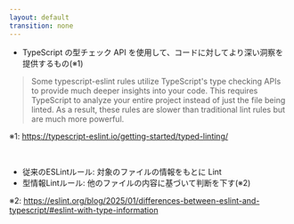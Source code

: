 ```yaml
---
layout: default
transition: none
---
```


<style scoped>
.slidev-vclick-hidden {
  display: none;
}
</style>

<section-title title="型情報 Lint ルールとは" />

<div class="_bullet">

- TypeScript の型チェック API を使用して、コードに対して<span v-mark.circle="{at: 3, color: 'red'}">より深い洞察</span>を提供するもの(※1)

</div>

> Some typescript-eslint rules utilize TypeScript's type checking APIs to provide much deeper insights into your code. This requires TypeScript to analyze your entire project instead of just the file being linted. As a result, these rules are slower than traditional lint rules but are much more powerful.

<div class="text-sm">

※1: https://typescript-eslint.io/getting-started/typed-linting/

</div>

<br />

<div class="_bullet">

<v-clicks>

- 従来のESLintルール: 対象のファイルの情報をもとに Lint
- 型情報Lintルール: 他のファイルの内容に基づいて判断を下す(※2)

</v-clicks>

</div>

<div class="text-sm mt-1" v-click="2">

※2: https://eslint.org/blog/2025/01/differences-between-eslint-and-typescript/#eslint-with-type-information

</div>

<!-- 
型情報Lintルールとは、こちらの公式の文章を参照すると、TypeScript の型チェック API を利用して、コードに対してより深い洞察を提供するものであると読み取れます。

[click] 従来のESLintルールは、一度に一つのファイルに対して実行され、プロジェクト内の他のファイルについての知識は持っていません。  
要するに、他のファイルの内容に基づいて、判断を下すことはできません。  

[click] 一方で、型情報 Lint ルールは、他のファイルの内容に基づいて判断を下すことができます。

そのため、型情報Lintルールは、従来のESLintルールと比較して、  
[click] より深い洞察を提供すると表現されているのだと想像します。
-->